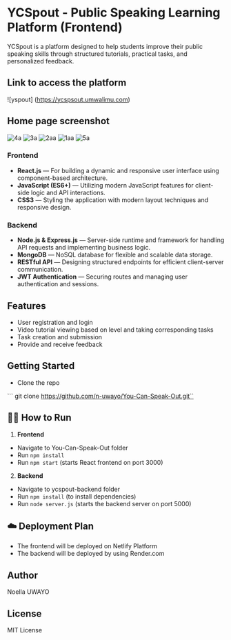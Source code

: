 # YCSpout - Public Speaking Learning Platform (Frontend)

YCSpout is a platform designed to help students improve their public speaking skills through structured tutorials, practical tasks, and personalized feedback.

## Link to access the platform 
![yspout] (https://ycspsout.umwalimu.com)

## Home page screenshot

![4a](https://github.com/user-attachments/assets/9a74bb39-2ac6-4dd8-82b7-39add3e7df3c)
![3a](https://github.com/user-attachments/assets/e88d9800-3d44-438f-be56-0331f51819b0)
![2aa](https://github.com/user-attachments/assets/3f478d36-1da7-453e-879b-ac270ae802b7)
![1aa](https://github.com/user-attachments/assets/9e7dcb0c-f744-43df-ba39-f60daf27f13f)
![5a](https://github.com/user-attachments/assets/f4effc9c-0005-4d67-b6f7-64791d7ab520)



### Frontend
- **React.js** — For building a dynamic and responsive user interface using component-based architecture.
- **JavaScript (ES6+)** — Utilizing modern JavaScript features for client-side logic and API interactions.
- **CSS3** — Styling the application with modern layout techniques and responsive design.

### Backend
- **Node.js & Express.js** — Server-side runtime and framework for handling API requests and implementing business logic.
- **MongoDB** — NoSQL database for flexible and scalable data storage.
- **RESTful API** — Designing structured endpoints for efficient client-server communication.
- **JWT Authentication** — Securing routes and managing user authentication and sessions.

## Features

- User registration and login
- Video tutorial viewing based on level and taking corresponding tasks
- Task creation and submission
- Provide and receive feedback

## Getting Started

* Clone the repo

``` git clone https://github.com/n-uwayo/You-Can-Speak-Out.git``

## 🧑‍💻 How to Run

1. **Frontend**

- Navigate to You-Can-Speak-Out folder
- Run `npm install`
- Run `npm start` (starts React frontend on port 3000)

2. **Backend**

- Navigate  to ycspout-backend folder
- Run `npm install` (to install dependencies)
- Run `node server.js` (starts the backend server on port 5000)

## ☁️ Deployment Plan

- The frontend will be deployed on  Netlify Platform
- The backend will be deployed by using  Render.com 

## Author
  Noella UWAYO

## License

MIT License
